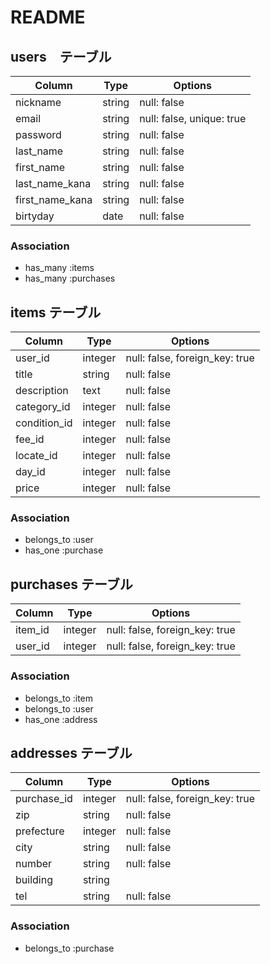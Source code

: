 # README

## users　テーブル

| Column          | Type   | Options     | 
| --------------- | ------ | ----------- | 
| nickname        | string | null: false | 
| email           | string | null: false, unique: true | 
| password        | string | null: false | 
| last_name       | string | null: false | 
| first_name      | string | null: false | 
| last_name_kana  | string | null: false | 
| first_name_kana | string | null: false | 
| birtyday        | date   | null: false | 

### Association
- has_many :items
- has_many :purchases

## items テーブル
| Column          | Type    | Options     | 
| --------------- | ------- | ----------- | 
| user_id         | integer | null: false, foreign_key: true | 
| title           | string  | null: false | 
| description     | text    | null: false | 
| category_id     | integer | null: false | 
| condition_id    | integer | null: false | 
| fee_id          | integer | null: false | 
| locate_id       | integer | null: false | 
| day_id          | integer | null: false | 
| price           | integer | null: false | 

### Association
- belongs_to :user
- has_one :purchase

## purchases テーブル
| Column     | Type       | Options                        | 
| ---------- | ---------- | ------------------------------ | 
| item_id    | integer    | null: false, foreign_key: true | 
| user_id    | integer    | null: false, foreign_key: true | 

### Association
- belongs_to :item
- belongs_to :user
- has_one :address

## addresses  テーブル
| Column      | Type    | Options                        | 
| ----------- | ------- | ------------------------------ | 
| purchase_id | integer | null: false, foreign_key: true |
| zip         | string  | null: false                    | 
| prefecture  | integer | null: false                    | 
| city        | string  | null: false                    | 
| number      | string  | null: false                    | 
| building    | string  |                                | 
| tel         | string  | null: false                    | 

### Association
- belongs_to :purchase